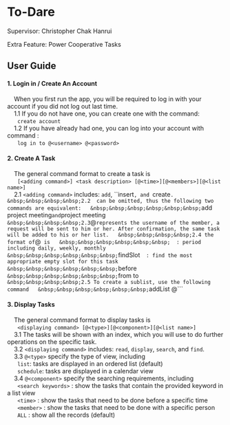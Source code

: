 To-Dare
===================


Supervisor: 	Christopher Chak Hanrui

Extra Feature: 	Power Cooperative Tasks



User Guide
-------------

#### 1. Login in / Create An Account
&nbsp;&nbsp;&nbsp;&nbsp;When you first run the app, you will be required to log in with your account if you did not log out last time.  
&nbsp;&nbsp;&nbsp;&nbsp;1.1 If you do not have one, you can create one with the command:  
&nbsp;&nbsp;&nbsp;&nbsp;&nbsp;&nbsp;```create account```  
&nbsp;&nbsp;&nbsp;&nbsp;1.2 If you have already had one, you can log into your account with command :  
&nbsp;&nbsp;&nbsp;&nbsp;&nbsp;&nbsp;```log in to @<username> @<password>```  


#### 2. Create A Task  
&nbsp;&nbsp;&nbsp;&nbsp;The general command format to create a task is  
&nbsp;&nbsp;&nbsp;&nbsp;&nbsp;&nbsp;```[<adding command>] <task description> [@<time>][@<members>][@<list name>]```  
&nbsp;&nbsp;&nbsp;&nbsp;2.1 ```<adding command>``` includes: ```add```, ``insert```, and ```create```.  
&nbsp;&nbsp;&nbsp;&nbsp;2.2 ```<adding command>``` can be omitted, thus the following two commands are equivalent:  
&nbsp;&nbsp;&nbsp;&nbsp;&nbsp;&nbsp;```add project meeting``` and ```project meeting```  
&nbsp;&nbsp;&nbsp;&nbsp;2.3 ```@<member>``` represents the username of the member, a request will be sent to him or her. After confirmation, the same task will be added to his or her list.  
&nbsp;&nbsp;&nbsp;&nbsp;2.4 the format of ```@<time>``` is  
&nbsp;&nbsp;&nbsp;&nbsp;&nbsp;&nbsp;```<period>```	: period including daily, weekly, monthly  
&nbsp;&nbsp;&nbsp;&nbsp;&nbsp;&nbsp;```findSlot```	: find the most appropriate empty slot for this task  
&nbsp;&nbsp;&nbsp;&nbsp;&nbsp;&nbsp;```before <hhmm><ddmmyyyy>```  
&nbsp;&nbsp;&nbsp;&nbsp;&nbsp;&nbsp;```from <hhmm><ddmmyyyy> to <hhmm><ddmmyyyy>```  
&nbsp;&nbsp;&nbsp;&nbsp;2.5 To create a sublist, use the following command  
&nbsp;&nbsp;&nbsp;&nbsp;&nbsp;&nbsp;```addList @<list name>```  


#### 3. Display Tasks  
&nbsp;&nbsp;&nbsp;&nbsp;The general command format to display tasks is  
&nbsp;&nbsp;&nbsp;&nbsp;&nbsp;&nbsp;```<displaying command> [@<type>][@<component>][@<list name>]```  
&nbsp;&nbsp;&nbsp;&nbsp;3.1 The tasks will be shown with an index, which you will use to do further operations on the specific task.  
&nbsp;&nbsp;&nbsp;&nbsp;3.2 ```<displaying command>``` includes: ```read```, ```display```, ```search```, and ```find```.  
&nbsp;&nbsp;&nbsp;&nbsp;3.3 ```@<type>``` specify the type of view, including  
&nbsp;&nbsp;&nbsp;&nbsp;&nbsp;&nbsp;```list```: tasks are displayed in an ordered list (default)  
&nbsp;&nbsp;&nbsp;&nbsp;&nbsp;&nbsp;```schedule```: tasks are displayed in a calendar view  
&nbsp;&nbsp;&nbsp;&nbsp;3.4 ```@<component>``` specify the searching requirements, including  
&nbsp;&nbsp;&nbsp;&nbsp;&nbsp;&nbsp;```<search keywords>``` : show the tasks that contain the provided keyword in a list view  
&nbsp;&nbsp;&nbsp;&nbsp;&nbsp;&nbsp;```<time>``` : show the tasks that need to be done before a specific time  
&nbsp;&nbsp;&nbsp;&nbsp;&nbsp;&nbsp;```<member>``` : show the tasks that need to be done with a specific person  
&nbsp;&nbsp;&nbsp;&nbsp;&nbsp;&nbsp;```ALL``` : show all the records (default)  


